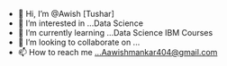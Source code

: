 - 👋 Hi, I’m @Awish [Tushar]
- 👀 I’m interested in ...Data Science
- 🌱 I’m currently learning ...Data Science IBM Courses
- 💞️ I’m looking to collaborate on ...
- 📫 How to reach me ...Aawishmankar404@gmail.com

<!---
Aawish/Aawish is a ✨ special ✨ repository because its `README.md` (this file) appears on your GitHub profile.
You can click the Preview link to take a look at your changes.
--->
